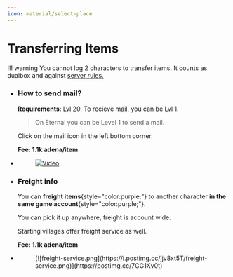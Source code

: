 ```yaml
---
icon: material/select-place
---
```



# Transferring Items

!!! warning
    You cannot log 2 characters to transfer items. 
    It counts as dualbox and against [server rules.](../support/rules.md)

<div class="grid cards" markdown>

- ### How to send mail?

    **Requirements**: Lvl 20. To recieve mail, you can be Lvl 1.

    > On Eternal you can be Level 1 to send a mail.

    Click on the mail icon in the left bottom corner.

    __Fee: 1.1k adena/item__

- <figure markdown>

    [![Video](https://i.postimg.cc/XvRCCwdj/undefined-Imgur-2.gif)](https://postimg.cc/Y4x0cLdZ)

    </figure>

- ### Freight info

    You can **freight items**{style="color:purple;"} to another character **in the same game account**{style="color:purple;"}.

    You can pick it up anywhere, freight is account wide.

    Starting villages offer freight service as well.

    __Fee: 1.1k adena/item__

- <figure markdown>
    [![freight-service.png](https://i.postimg.cc/jjv8xt5T/freight-service.png)](https://postimg.cc/7CG1Xv0t)
    </figure>